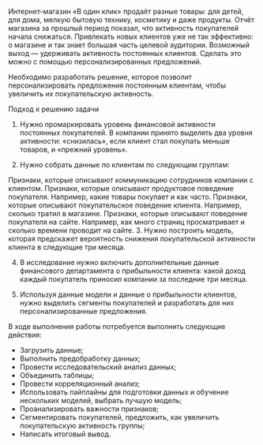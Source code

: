Интернет-магазин «В один клик» продаёт разные товары: для детей, для дома, мелкую бытовую технику, косметику и даже продукты. Отчёт магазина за прошлый период показал, что активность покупателей начала снижаться. Привлекать новых клиентов уже не так эффективно: о магазине и так знает большая часть целевой аудитории. Возможный выход — удерживать активность постоянных клиентов. Сделать это можно с помощью персонализированных предложений.

Необходимо разработать решение, которое позволит персонализировать предложения постоянным клиентам, чтобы увеличить их покупательскую активность.

Подход к решению задачи

1. Нужно промаркировать уровень финансовой активности постоянных покупателей. В компании принято выделять два уровня активности: «снизилась», если клиент стал покупать меньше товаров, и «прежний уровень».

2. Нужно собрать данные по клиентам по следующим группам:

Признаки, которые описывают коммуникацию сотрудников компании с клиентом.
Признаки, которые описывают продуктовое поведение покупателя. Например, какие товары покупает и как часто.
Признаки, которые описывают покупательское поведение клиента. Например, сколько тратил в магазине.
Признаки, которые описывают поведение покупателя на сайте. Например, как много страниц просматривает и сколько времени проводит на сайте.
3. Нужно построить модель, которая предскажет вероятность снижения покупательской активности клиента в следующие три месяца.

4. В исследование нужно включить дополнительные данные финансового департамента о прибыльности клиента: какой доход каждый покупатель приносил компании за последние три месяца.

5. Используя данные модели и данные о прибыльности клиентов, нужно выделить сегменты покупателей и разработать для них персонализированные предложения.

В ходе выполнения работы потребуется выполнить следующие действия:

- Загрузить данные;
- Выполнить предобработку данных;
- Провести исследовательский анализ данных;
- Объединить таблицы;
- Провести корреляционный анализ;
- Использовать пайплайны для подготовки данных и обучение нескольких моделей, выбрать лучшую модель;
- Проанализировать важности признаков;
- Сегментировать покупателей, предложить, как увеличить покупательскую активность группы;
- Написать итоговый вывод.

